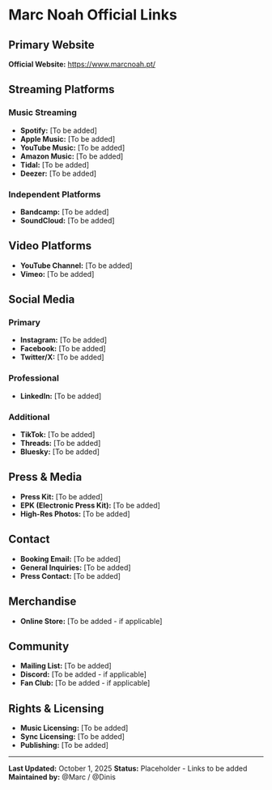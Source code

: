 # Marc Noah Official Links

## Primary Website

**Official Website:** https://www.marcnoah.pt/

## Streaming Platforms

### Music Streaming
- **Spotify:** [To be added]
- **Apple Music:** [To be added]
- **YouTube Music:** [To be added]
- **Amazon Music:** [To be added]
- **Tidal:** [To be added]
- **Deezer:** [To be added]

### Independent Platforms
- **Bandcamp:** [To be added]
- **SoundCloud:** [To be added]

## Video Platforms

- **YouTube Channel:** [To be added]
- **Vimeo:** [To be added]

## Social Media

### Primary
- **Instagram:** [To be added]
- **Facebook:** [To be added]
- **Twitter/X:** [To be added]

### Professional
- **LinkedIn:** [To be added]

### Additional
- **TikTok:** [To be added]
- **Threads:** [To be added]
- **Bluesky:** [To be added]

## Press & Media

- **Press Kit:** [To be added]
- **EPK (Electronic Press Kit):** [To be added]
- **High-Res Photos:** [To be added]

## Contact

- **Booking Email:** [To be added]
- **General Inquiries:** [To be added]
- **Press Contact:** [To be added]

## Merchandise

- **Online Store:** [To be added - if applicable]

## Community

- **Mailing List:** [To be added]
- **Discord:** [To be added - if applicable]
- **Fan Club:** [To be added - if applicable]

## Rights & Licensing

- **Music Licensing:** [To be added]
- **Sync Licensing:** [To be added]
- **Publishing:** [To be added]

---

**Last Updated:** October 1, 2025
**Status:** Placeholder - Links to be added
**Maintained by:** @Marc / @Dinis
